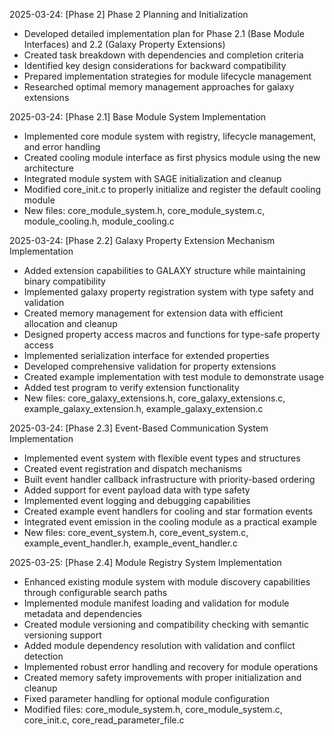 <!-- Purpose: Record completed milestones -->
<!-- Update Rules: 
- Update from the bottom only!
- 100-word limit per entry! 
- Include:
  • Today's date and phase identifier
  • Milestone summary
  • List of new, modified and deleted files (exclude log files)
-->

2025-03-24: [Phase 2] Phase 2 Planning and Initialization
- Developed detailed implementation plan for Phase 2.1 (Base Module Interfaces) and 2.2 (Galaxy Property Extensions)
- Created task breakdown with dependencies and completion criteria
- Identified key design considerations for backward compatibility
- Prepared implementation strategies for module lifecycle management
- Researched optimal memory management approaches for galaxy extensions

2025-03-24: [Phase 2.1] Base Module System Implementation
- Implemented core module system with registry, lifecycle management, and error handling
- Created cooling module interface as first physics module using the new architecture
- Integrated module system with SAGE initialization and cleanup
- Modified core_init.c to properly initialize and register the default cooling module
- New files: core_module_system.h, core_module_system.c, module_cooling.h, module_cooling.c

2025-03-24: [Phase 2.2] Galaxy Property Extension Mechanism Implementation
- Added extension capabilities to GALAXY structure while maintaining binary compatibility
- Implemented galaxy property registration system with type safety and validation
- Created memory management for extension data with efficient allocation and cleanup
- Designed property access macros and functions for type-safe property access
- Implemented serialization interface for extended properties
- Developed comprehensive validation for property extensions
- Created example implementation with test module to demonstrate usage
- Added test program to verify extension functionality
- New files: core_galaxy_extensions.h, core_galaxy_extensions.c, example_galaxy_extension.h, example_galaxy_extension.c

2025-03-24: [Phase 2.3] Event-Based Communication System Implementation
- Implemented event system with flexible event types and structures
- Created event registration and dispatch mechanisms
- Built event handler callback infrastructure with priority-based ordering
- Added support for event payload data with type safety
- Implemented event logging and debugging capabilities
- Created example event handlers for cooling and star formation events
- Integrated event emission in the cooling module as a practical example
- New files: core_event_system.h, core_event_system.c, example_event_handler.h, example_event_handler.c

2025-03-25: [Phase 2.4] Module Registry System Implementation
- Enhanced existing module system with module discovery capabilities through configurable search paths
- Implemented module manifest loading and validation for module metadata and dependencies
- Created module versioning and compatibility checking with semantic versioning support
- Added module dependency resolution with validation and conflict detection
- Implemented robust error handling and recovery for module operations
- Created memory safety improvements with proper initialization and cleanup
- Fixed parameter handling for optional module configuration
- Modified files: core_module_system.h, core_module_system.c, core_init.c, core_read_parameter_file.c
